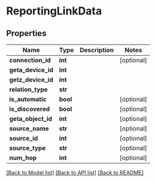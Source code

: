 # ReportingLinkData

## Properties
Name | Type | Description | Notes
------------ | ------------- | ------------- | -------------
**connection_id** | **int** |  | [optional] 
**geta_device_id** | **int** |  | 
**getz_device_id** | **int** |  | 
**relation_type** | **str** |  | 
**is_automatic** | **bool** |  | [optional] 
**is_discovered** | **bool** |  | [optional] 
**geta_object_id** | **int** |  | [optional] 
**source_name** | **str** |  | [optional] 
**source_id** | **int** |  | [optional] 
**source_type** | **str** |  | [optional] 
**num_hop** | **int** |  | [optional] 

[[Back to Model list]](../README.md#documentation-for-models) [[Back to API list]](../README.md#documentation-for-api-endpoints) [[Back to README]](../README.md)

